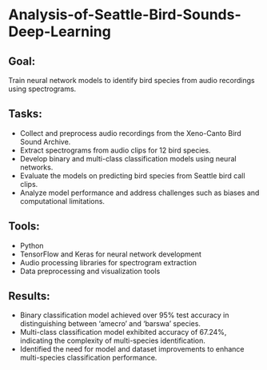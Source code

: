 # Analysis-of-Seattle-Bird-Sounds-Deep-Learning

## Goal:

Train neural network models to identify bird species from audio recordings using spectrograms.

## Tasks:

* Collect and preprocess audio recordings from the Xeno-Canto Bird Sound Archive.
* Extract spectrograms from audio clips for 12 bird species.
* Develop binary and multi-class classification models using neural networks.
* Evaluate the models on predicting bird species from Seattle bird call clips.
* Analyze model performance and address challenges such as biases and computational limitations.
  
## Tools:

* Python
* TensorFlow and Keras for neural network development
* Audio processing libraries for spectrogram extraction
* Data preprocessing and visualization tools

## Results:

* Binary classification model achieved over 95% test accuracy in distinguishing between ‘amecro’ and ‘barswa’ species.
* Multi-class classification model exhibited accuracy of 67.24%, indicating the complexity of multi-species identification.
* Identified the need for model and dataset improvements to enhance multi-species classification performance.
